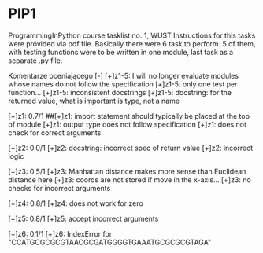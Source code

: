 # PIP1
ProgrammingInPython course tasklist no. 1, WUST
Instructions for this tasks were provided via pdf file. Basically there were 6 task to perform. 5 of them, with testing functions were to be written in one module, last task as a separate .py file.


Komentarze oceniającego [-]
[+]z1-5: I will no longer evaluate modules whose names do not follow the specification
[+]z1-5: only one test per function...
[+]z1-5: inconsistent docstrings
[+]z1-5: docstring: for the returned value, what is important is type, not a name


[+]z1: 0.7/1
##[+]z1: import statement should typically be placed at the top of module
[+]z1: output type does not follow specification
[+]z1: does not check for correct arguments


[+]z2: 0.0/1
[+]z2: docstring: incorrect  spec of return value
[+]z2: incorrect logic


[+]z3: 0.5/1
[+]z3: Manhattan distance makes more sense than Euclidean distance here
[+]z3: coords are not stored if move in the x-axis...
[+]z3: no checks for incorrect arguments


[+]z4: 0.8/1
[+]z4: does not work for zero


[+]z5: 0.8/1
[+]z5: accept incorrect arguments


[+]z6: 0.1/1
[+]z6: IndexError for "CCATGCGCGCGTAACGCGATGGGGTGAAATGCGCGCGTAGA"

